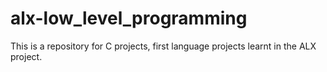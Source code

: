 # alx-low_level_programming
This is a repository for C projects, first language projects learnt in the ALX project.

